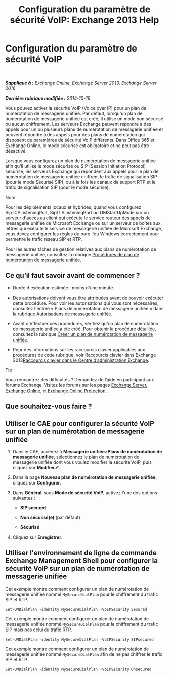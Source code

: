 ﻿---
title: 'Configuration du paramètre de sécurité VoIP: Exchange 2013 Help'
TOCTitle: Configuration du paramètre de sécurité VoIP
ms:assetid: b5335654-c766-4f3f-883c-f31263e1d9c1
ms:mtpsurl: https://technet.microsoft.com/fr-fr/library/Bb201721(v=EXCHG.150)
ms:contentKeyID: 50478907
ms.date: 05/23/2018
mtps_version: v=EXCHG.150
ms.translationtype: MT
---

# Configuration du paramètre de sécurité VoIP

 

_**Sapplique à :** Exchange Online, Exchange Server 2013, Exchange Server 2016_

_**Dernière rubrique modifiée :** 2014-10-16_

Vous pouvez activer la sécurité VoIP (Voice over IP) pour un plan de numérotation de messagerie unifiée. Par défaut, lorsqu'un plan de numérotation de messagerie unifiée est créé, il utilise un mode non sécurisé ou aucun chiffrement. Les serveurs Exchange peuvent répondre à des appels pour un ou plusieurs plans de numérotation de messagerie unifiée et peuvent répondre à des appels pour des plans de numérotation qui disposent de paramètres de sécurité VoIP différents. Dans Office 365 et Exchange Online, le mode sécurisé est obligatoire et ne peut pas être désactivé.

Lorsque vous configurez un plan de numérotation de messagerie unifiée afin qu'il utilise le mode sécurisé ou SIP (Session Initiation Protocol) sécurisé, les serveurs Exchange qui répondent aux appels pour le plan de numérotation de messagerie unifiée chiffrent le trafic de signalisation SIP (pour le mode Sécurisé SIP), ou à la fois les canaux de support RTP et le trafic de signalisation SIP (pour le mode sécurisé).

> [!NOTE]
> Pour les déploiements locaux et hybrides, quand vous configurez SipTCPListeningPort, SipTLSListeningPort ou UMStartUpMode sur un serveur d'accès au client qui exécute le service routeur des appels de messagerie unifiée de Microsoft Exchange ou sur un serveur de boîtes aux lettres qui exécute le service de messagerie unifiée de Microsoft Exchange, vous devez configurer les règles du pare-feu Windows correctement pour permettre le trafic réseau SIP et RTP.


Pour les autres tâches de gestion relatives aux plans de numérotation de messagerie unifiée, consultez la rubrique [Procédures de plan de numérotation de messagerie unifiée](um-dial-plan-procedures-exchange-2013-help.md).

## Ce qu’il faut savoir avant de commencer ?

  - Durée d'exécution estimée : moins d'une minute.

  - Des autorisations doivent vous être attribuées avant de pouvoir exécuter cette procédure. Pour voir les autorisations qui vous sont nécessaires, consultez l'entrée « Plans de numérotation de messagerie unifiée » dans la rubrique [Autorisations de messagerie unifiée](unified-messaging-permissions-exchange-2013-help.md).

  - Avant d'effectuer ces procédures, vérifiez qu'un plan de numérotation de messagerie unifiée a été créé. Pour obtenir la procédure détaillée, consultez la rubrique [Créer un plan de numérotation de messagerie unifiée](create-a-um-dial-plan-exchange-2013-help.md).

  - Pour des informations sur les raccourcis clavier applicables aux procédures de cette rubrique, voir Raccourcis clavier dans Exchange 2013[Raccourcis clavier dans le Centre d’administration Exchange](keyboard-shortcuts-in-the-exchange-admin-center-exchange-online-protection-help.md).

> [!TIP]
> Vous rencontrez des difficultés ? Demandez de l’aide en participant aux forums Exchange. Visitez les forums sur les pages <a href="https://go.microsoft.com/fwlink/p/?linkid=60612">Exchange Server</a>, <a href="https://go.microsoft.com/fwlink/p/?linkid=267542">Exchange Online</a>, et <a href="https://go.microsoft.com/fwlink/p/?linkid=285351">Exchange Online Protection</a>..


## Que souhaitez-vous faire ?

## Utiliser le CAE pour configurer la sécurité VoIP sur un plan de numérotation de messagerie unifiée

1.  Dans le CAE, accédez à **Messagerie unifiée**\>**Plans de numérotation de messagerie unifiée**, sélectionnez le plan de numérotation de messagerie unifiée dont vous voulez modifier la sécurité VoIP, puis cliquez sur **Modifier**![Icône Modifier](images/Bb124582.6f53ccb2-1f13-4c02-bea0-30690e6ea71d(EXCHG.150).gif "Icône Modifier").

2.  Dans la page **Nouveau plan de numérotation de messagerie unifiée**, cliquez sur **Configurer**.

3.  Dans **Général**, sous **Mode de sécurité VoIP**, activez l'une des options suivantes :
    
      - **SIP secured**
    
      - **Non sécurisé(e)** (par défaut)
    
      - **Sécurisé**

4.  Cliquez sur **Enregistrer**.

## Utiliser l'environnement de ligne de commande Exchange Management Shell pour configurer la sécurité VoIP sur un plan de numérotation de messagerie unifiée

Cet exemple montre comment configurer un plan de numérotation de messagerie unifiée nommé `MySecureDialPlan` pour le chiffrement du trafic SIP et RTP.

    Set-UMDialPlan -identity MySecureDialPlan -VoIPSecurity Secured

Cet exemple montre comment configurer un plan de numérotation de messagerie unifiée nommé `MySecureDialPlan` pour le chiffrement du trafic SIP mais pas celui du trafic RTP.

    Set-UMDialPlan -identity MySecureDialPlan -VoIPSecurity SIPsecured

Cet exemple montre comment configurer un plan de numérotation de messagerie unifiée nommé `MySecureDialPlan` afin de ne pas chiffrer le trafic SIP et RTP.

    Set-UMDialPlan -identity MySecureDialPlan -VoIPSecurity Unsecured

